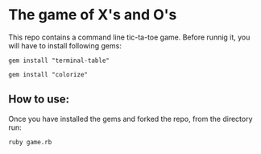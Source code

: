 # The game of X's and O's #

This repo contains a command line tic-ta-toe game. 
Before runnig it, you will have to install following gems:

    gem install "terminal-table"

    gem install "colorize"
     
    
## How to use: ##

Once you have installed the gems and forked the repo, from the directory run:

    ruby game.rb
